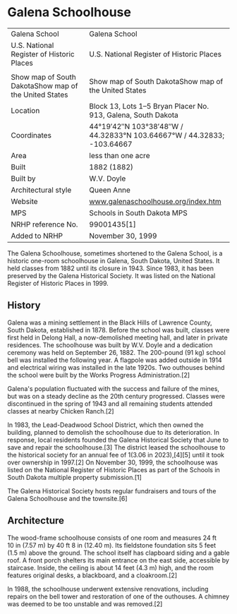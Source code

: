 # Galena Schoolhouse



|                                                       |                                                                           |
|-------------------------------------------------------|---------------------------------------------------------------------------|
| Galena School                                         | Galena School                                                             |
| U.S. National Register of Historic Places             | U.S. National Register of Historic Places                                 |
|                                                       |                                                                           |
| Show map of South DakotaShow map of the United States | Show map of South DakotaShow map of the United States                     |
| Location                                              | Block 13, Lots 1–5 Bryan Placer No. 913, Galena, South Dakota             |
| Coordinates                                           | 44°19′42″N 103°38′48″W / 44.32833°N 103.64667°W / 44.32833; -103.64667 |
| Area                                                  | less than one acre                                                        |
| Built                                                 | 1882 (1882)                                                               |
| Built by                                              | W.V. Doyle                                                                |
| Architectural style                                   | Queen Anne                                                                |
| Website                                               | www.galenaschoolhouse.org/index.htm                                       |
| MPS                                                   | Schools in South Dakota MPS                                               |
| NRHP reference No.                                    | 99001435[1]                                                               |
| Added to NRHP                                         | November 30, 1999                                                         |

The Galena Schoolhouse, sometimes shortened to the Galena School, is a historic one-room schoolhouse in Galena, South Dakota, United States. It held classes from 1882 until its closure in 1943. Since 1983, it has been preserved by the Galena Historical Society. It was listed on the National Register of Historic Places in 1999.

## History

Galena was a mining settlement in the Black Hills of Lawrence County, South Dakota, established in 1878. Before the school was built, classes were first held in Delong Hall, a now-demolished meeting hall, and later in private residences. The schoolhouse was built by W.V. Doyle and a dedication ceremony was held on September 26, 1882. The 200-pound (91 kg) school bell was installed the following year. A flagpole was added outside in 1914 and electrical wiring was installed in the late 1920s. Two outhouses behind the school were built by the Works Progress Administration.[2]

Galena's population fluctuated with the success and failure of the mines, but was on a steady decline as the 20th century progressed. Classes were discontinued in the spring of 1943 and all remaining students attended classes at nearby Chicken Ranch.[2]

In 1983, the Lead-Deadwood School District, which then owned the building, planned to demolish the schoolhouse due to its deterioration. In response, local residents founded the Galena Historical Society that June to save and repair the schoolhouse.[3] The district leased the schoolhouse to the historical society for an annual fee of $1 ($3.06 in 2023),[4][5] until it took over ownership in 1997.[2] On November 30, 1999, the schoolhouse was listed on the National Register of Historic Places as part of the Schools in South Dakota multiple property submission.[1]

The Galena Historical Society hosts regular fundraisers and tours of the Galena Schoolhouse and the townsite.[6]

## Architecture

The wood-frame schoolhouse consists of one room and measures 24 ft 10 in (7.57 m) by 40 ft 8 in (12.40 m). Its fieldstone foundation sits 5 feet (1.5 m) above the ground. The school itself has clapboard siding and a gable roof. A front porch shelters its main entrance on the east side, accessible by staircase. Inside, the ceiling is about 14 feet (4.3 m) high, and the room features original desks, a blackboard, and a cloakroom.[2]

In 1988, the schoolhouse underwent extensive renovations, including repairs on the bell tower and restoration of one of the outhouses. A chimney was deemed to be too unstable and was removed.[2]
